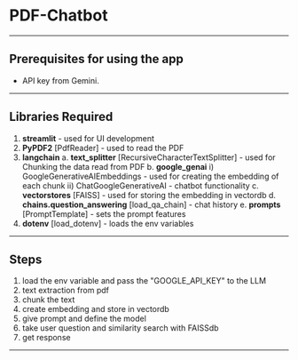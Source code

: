 # PDF-Chatbot
---
## Prerequisites for using the app
- API key from Gemini.
---
## Libraries Required

1. **streamlit** - used for UI development 
2. **PyPDF2** [PdfReader] - used to read the PDF 
3. **langchain**
	a. **text_splitter** [RecursiveCharacterTextSplitter] - used for Chunking the data read from PDF
	b. **google_genai** 
		i) GoogleGenerativeAIEmbeddings - used for creating the embedding of each chunk
		ii) ChatGoogleGenerativeAI - chatbot functionality
	c. **vectorstores** [FAISS] - used for storing the embedding in vectordb
	d. **chains.question_answering** [load_qa_chain] - chat history
	e. **prompts** [PromptTemplate] - sets the prompt features
4. **dotenv** [load_dotenv] - loads the env variables
---
## Steps

1. load the env variable and pass the "GOOGLE_API_KEY" to the LLM 
2. text extraction from pdf 
3. chunk the text 
4. create embedding and store in vectordb
5. give prompt and define the model
6. take user question and similarity search with FAISSdb 
7. get response
---

